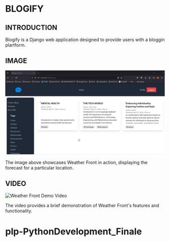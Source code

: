 # BLOGIFY

## INTRODUCTION

Blogify is a Django web application designed to provide users with a bloggin plartform.

## IMAGE

![Weather Front Demo](./README_ASSETS/images/demo.png)

The image above showcases Weather Front in action, displaying the forecast for a particular location.

## VIDEO

![Weather Front Demo Video](./README_ASSETS/demo.gif)

The video provides a brief demonstration of Weather Front's features and functionality.

# plp-PythonDevelopment_Finale
